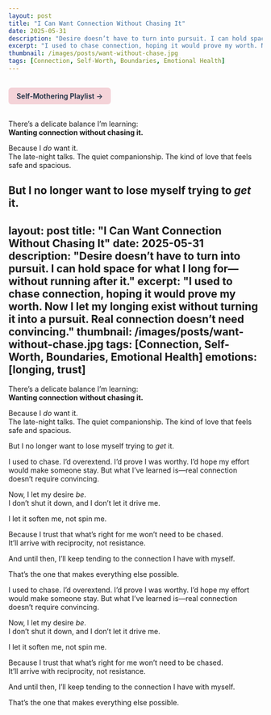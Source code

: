 ```yaml
---
layout: post
title: "I Can Want Connection Without Chasing It"
date: 2025-05-31
description: "Desire doesn’t have to turn into pursuit. I can hold space for what I long for—without running after it."
excerpt: "I used to chase connection, hoping it would prove my worth. Now I let my longing exist without turning it into a pursuit. Real connection doesn’t need convincing."
thumbnail: /images/posts/want-without-chase.jpg
tags: [Connection, Self-Worth, Boundaries, Emotional Health]
---
```


<a href="https://music.youtube.com/playlist?list=PLuO5E1rh5RqIzePJeOjdXo62gwnYJ748_&si=NvtF0mzI9Sx2IoPu&shuffle=1" 
   target="_blank" 
   class="back-button"
   style="display:inline-block; margin: 1rem auto; background-color: #F4D3D8; color: #1A2D41; padding: 0.5rem 1rem; border-radius: 6px; font-weight: 600; text-decoration: none;">
  Self‑Mothering Playlist →
</a>

There’s a delicate balance I’m learning:  
**Wanting connection without chasing it.**

Because I *do* want it.  
The late-night talks. The quiet companionship. The kind of love that feels safe and spacious.

But I no longer want to lose myself trying to *get* it.
---
layout: post
title: "I Can Want Connection Without Chasing It"
date: 2025-05-31
description: "Desire doesn’t have to turn into pursuit. I can hold space for what I long for—without running after it."
excerpt: "I used to chase connection, hoping it would prove my worth. Now I let my longing exist without turning it into a pursuit. Real connection doesn’t need convincing."
thumbnail: /images/posts/want-without-chase.jpg
tags: [Connection, Self-Worth, Boundaries, Emotional Health]
emotions: [longing, trust]
---

There’s a delicate balance I’m learning:  
**Wanting connection without chasing it.**

Because I *do* want it.  
The late-night talks. The quiet companionship. The kind of love that feels safe and spacious.

But I no longer want to lose myself trying to *get* it.

I used to chase. I’d overextend. I’d prove I was worthy. I’d hope my effort would make someone stay. But what I’ve learned is—real connection doesn’t require convincing.

Now, I let my desire *be*.  
I don’t shut it down, and I don’t let it drive me.

I let it soften me, not spin me.

Because I trust that what’s right for me won’t need to be chased.  
It’ll arrive with reciprocity, not resistance.

And until then, I’ll keep tending to the connection I have with myself.

That’s the one that makes everything else possible.

I used to chase. I’d overextend. I’d prove I was worthy. I’d hope my effort would make someone stay. But what I’ve learned is—real connection doesn’t require convincing.

Now, I let my desire *be*.  
I don’t shut it down, and I don’t let it drive me.

I let it soften me, not spin me.

Because I trust that what’s right for me won’t need to be chased.  
It’ll arrive with reciprocity, not resistance.

And until then, I’ll keep tending to the connection I have with myself.

That’s the one that makes everything else possible.
